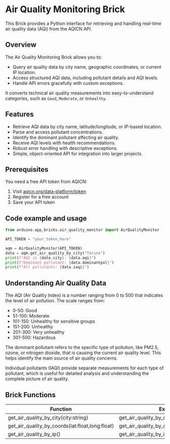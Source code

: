 # Air Quality Monitoring Brick

This Brick provides a Python interface for retrieving and handling real-time air quality data (AQI) from the AQICN API.

## Overview

The Air Quality Monitoring Brick allows you to:

- Query air quality data by city name, geographic coordinates, or current IP location.
- Access structured AQI data, including pollutant details and AQI levels.
- Handle API errors gracefully with custom exceptions.

It converts technical air quality measurements into easy-to-understand categories, such as `Good`, `Moderate`, or `Unhealthy`.

## Features

- Retrieve AQI data by city name, latitude/longitude, or IP-based location.
- Parse and access pollutant concentrations.
- Identify the dominant pollutant affecting air quality.
- Receive AQI levels with health recommendations.
- Robust error handling with descriptive exceptions.
- Simple, object-oriented API for integration into larger projects.

## Prerequisites

You need a free API token from AQICN:
1. Visit [aqicn.org/data-platform/token](https://aqicn.org/data-platform/token/)
2. Register for a free account
3. Save your API token

## Code example and usage

```python
from arduino.app_bricks.air_quality_monitor import AirQualityMonitor

API_TOKEN = "your_token_here"

aqm = AirQualityMonitor(API_TOKEN)
data = aqm.get_air_quality_by_city("Torino")
print(f"AQI in {data.city}: {data.aqi}")
print(f"Dominant pollutant: {data.dominantpol}")
print(f"All pollutants: {data.iaqi}")
```

## Understanding Air Quality Data

The AQI (Air Quality Index) is a number ranging from 0 to 500 that indicates the level of air pollution. The scale ranges from:

- 0-50: Good 
- 51-100: Moderate
- 101-150: Unhealthy for sensitive groups
- 151-200: Unhealthy 
- 201-300: Very unhealthy
- 301-500: Hazardous

The dominant pollutant refers to the specific type of pollution, like PM2.5, ozone, or nitrogen dioxide, that is causing the current air quality level. This helps identify the main source of air quality concerns.

Individual pollutants (IAQI) provide separate measurements for each type of pollutant, which is useful for detailed analysis and understanding the complete picture of air quality.

## Brick Functions
| Function                                          | Example                                    |
| ------------------------------------------------- | ------------------------------------------ |
| get_air_quality_by_city(city:string)              | get_air_quality_by_city("Torino")          |
| get_air_quality_by_coords(lat:float,long:float)   | get_air_quality_by_coords("31.2","121.4")  |
| get_air_quality_by_ip()                           | get_air_quality_by_ip()                    |
